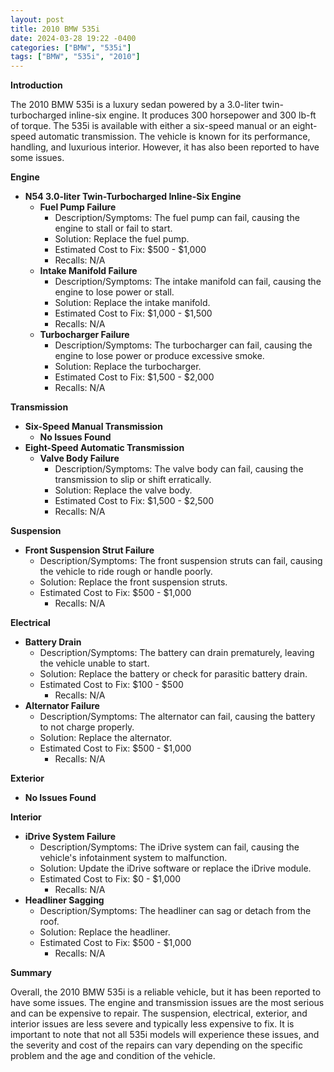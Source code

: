 ```yaml
---
layout: post
title: 2010 BMW 535i
date: 2024-03-28 19:22 -0400
categories: ["BMW", "535i"]
tags: ["BMW", "535i", "2010"]
---
```

**Introduction**

The 2010 BMW 535i is a luxury sedan powered by a 3.0-liter twin-turbocharged inline-six engine. It produces 300 horsepower and 300 lb-ft of torque. The 535i is available with either a six-speed manual or an eight-speed automatic transmission. The vehicle is known for its performance, handling, and luxurious interior. However, it has also been reported to have some issues.

**Engine**

* **N54 3.0-liter Twin-Turbocharged Inline-Six Engine**
    * **Fuel Pump Failure**
        * Description/Symptoms: The fuel pump can fail, causing the engine to stall or fail to start.
        * Solution: Replace the fuel pump.
        * Estimated Cost to Fix: $500 - $1,000
        * Recalls: N/A
    * **Intake Manifold Failure**
        * Description/Symptoms: The intake manifold can fail, causing the engine to lose power or stall.
        * Solution: Replace the intake manifold.
        * Estimated Cost to Fix: $1,000 - $1,500
        * Recalls: N/A
    * **Turbocharger Failure**
        * Description/Symptoms: The turbocharger can fail, causing the engine to lose power or produce excessive smoke.
        * Solution: Replace the turbocharger.
        * Estimated Cost to Fix: $1,500 - $2,000
        * Recalls: N/A

**Transmission**

* **Six-Speed Manual Transmission**
    * **No Issues Found**
* **Eight-Speed Automatic Transmission**
    * **Valve Body Failure**
        * Description/Symptoms: The valve body can fail, causing the transmission to slip or shift erratically.
        * Solution: Replace the valve body.
        * Estimated Cost to Fix: $1,500 - $2,500
        * Recalls: N/A

**Suspension**

* **Front Suspension Strut Failure**
    * Description/Symptoms: The front suspension struts can fail, causing the vehicle to ride rough or handle poorly.
    * Solution: Replace the front suspension struts.
    * Estimated Cost to Fix: $500 - $1,000
        * Recalls: N/A

**Electrical**

* **Battery Drain**
    * Description/Symptoms: The battery can drain prematurely, leaving the vehicle unable to start.
    * Solution: Replace the battery or check for parasitic battery drain.
    * Estimated Cost to Fix: $100 - $500
        * Recalls: N/A
* **Alternator Failure**
    * Description/Symptoms: The alternator can fail, causing the battery to not charge properly.
    * Solution: Replace the alternator.
    * Estimated Cost to Fix: $500 - $1,000
        * Recalls: N/A

**Exterior**

* **No Issues Found**

**Interior**

* **iDrive System Failure**
    * Description/Symptoms: The iDrive system can fail, causing the vehicle's infotainment system to malfunction.
    * Solution: Update the iDrive software or replace the iDrive module.
    * Estimated Cost to Fix: $0 - $1,000
        * Recalls: N/A
* **Headliner Sagging**
    * Description/Symptoms: The headliner can sag or detach from the roof.
    * Solution: Replace the headliner.
    * Estimated Cost to Fix: $500 - $1,000
        * Recalls: N/A

**Summary**

Overall, the 2010 BMW 535i is a reliable vehicle, but it has been reported to have some issues. The engine and transmission issues are the most serious and can be expensive to repair. The suspension, electrical, exterior, and interior issues are less severe and typically less expensive to fix. It is important to note that not all 535i models will experience these issues, and the severity and cost of the repairs can vary depending on the specific problem and the age and condition of the vehicle.
